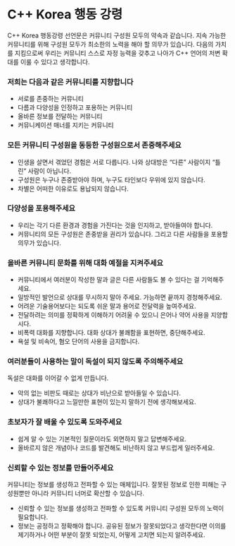 # C++ Korea 행동 강령

C++ Korea 행동강령 선언문은 커뮤니티 구성원 모두의 약속과 같습니다.
지속 가능한 커뮤니티를 위해 구성원 모두가 최소한의 노력을 해야 할 의무가 있습니다.
다음의 가치를 지킴으로써 우리는 커뮤니티 스스로 자정 능력을 갖추고 나아가 C++ 언어의 저변 확대를 이룰 수 있다고 생각합니다.

### 저희는 다음과 같은 커뮤니티를 지향합니다

- 서로를 존중하는 커뮤니티
- 다름과 다양성을 인정하고 포용하는 커뮤니티
- 올바른 정보를 전달하는 커뮤니티
- 커뮤니케이션 매너를 지키는 커뮤니티

### 모든 커뮤니티 구성원을 동등한 구성원으로서 존중해주세요

- 인생을 살면서 겪었던 경험은 서로 다릅니다. 나와 상대방은 “다른” 사람이지 “틀린” 사람이 아닙니다.
- 구성원은 누구나 존중받아야 하며, 누구도 타인보다 우위에 있지 않습니다.
- 차별은 어떠한 이유로도 용납되지 않습니다.

### 다양성을 포용해주세요

- 우리는 각기 다른 환경과 경험을 가진다는 것을 인지하고, 받아들여야 합니다.
- 커뮤니티의 모든 구성원은 존중받을 권리가 있습니다. 그리고 다른 사람들을 포용할 의무가 있습니다.

### 올바른 커뮤니티 문화를 위해 대화 예절을 지켜주세요

- 커뮤니티에서 여러분이 작성한 말과 글은 다른 사람들도 볼 수 있다는 걸 기억해주세요.
- 일방적인 발언으로 상대를 무시하지 말아 주세요. 가능하면 끝까지 경청해주세요.
- 어려운 기술용어보다는 되도록 쉬운 말과 용어로 전달력을 높여주세요.
- 전달하려는 의미를 정확하게 이해하기 어려울 수 있으니 은어나 약어 사용을 지양합시다.
- 비폭력 대화를 지향합니다. 대화 상대가 불쾌함을 표현하면, 중단해주세요.
- 욕설 및 비속어, 혐오 단어의 사용을 금지합니다.

### 여러분들이 사용하는 말이 독설이 되지 않도록 주의해주세요

독설은 대화를 이어갈 수 없게 만듭니다.

- 악의 없는 비판도 때로는 상대가 비난으로 받아들일 수 있습니다.
- 상대가 불쾌하다고 느낄만한 표현이 있는지 말하기 전에 생각해보세요.

### 초보자가 잘 배울 수 있도록 도와주세요

- 쉽게 알 수 있는 기본적인 질문이라도 외면하지 말고 답변해주세요.
- 올바르지 않은 개념이나 코드를 발견해도 비난하지 않고 부드럽게 일러주세요.

### 신뢰할 수 있는 정보를 만들어주세요

커뮤니티는 정보를 생성하고 전파할 수 있는 매체입니다.
잘못된 정보로 인한 피해는 구성원뿐만 아니라 커뮤니티 너머로 확산할 수 있습니다.

- 신뢰할 수 있는 정보를 생성하고 전파할 수 있도록 커뮤니티 구성원 모두의 노력이 필요합니다.
- 정보는 공정하고 정확해야 합니다. 공유된 정보가 잘못되었다고 생각한다면 이의를 제기하거나 어떤 부분이 잘못 되었는지, 어떻게 고치면 되는지 알려주세요. 
